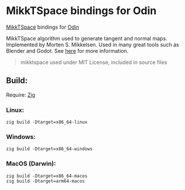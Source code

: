 # MikkTSpace bindings for Odin

[MikkTSpace](https://github.com/mmikk/MikkTSpace) bindings for [Odin]()

MikkTSpace algorithm used to generate tangent and normal maps. Implemented by Morten S. Mikkelsen. Used in many great tools such as Blender and Godot. See [here](http://www.mikktspace.com/) for more information.

> mikktspace used under MIT License, included in source files

## Build:

Require: [Zig](https://ziglang.org/)

### Linux:
```
zig build -Dtarget=x86_64-linux
```

### Windows:
```
zig build -Dtarget=x86_64-windows
```

### MacOS (Darwin):
```
zig build -Dtarget=x86_64-macos
zig build -Dtarget=arm64-macos
```
